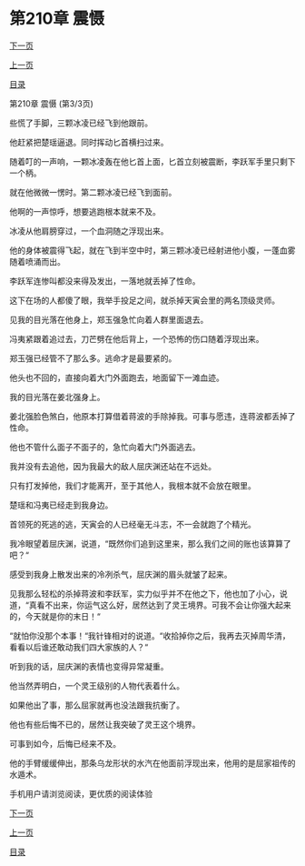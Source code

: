 <h1>第210章   震慑</h1>
            <div><p><a href="./630_%E7%AC%AC211%E7%AB%A0_%E8%BF%87%E6%B2%B3%E6%8B%86%E6%A1%A5.md">下一页</a></p><p><a href="./628_%E7%AC%AC210%E7%AB%A0_%E9%9C%87%E6%85%91.md">上一页</a></p><p><a href="../">目录</a></p></div>
            <div><p>第210章   震慑 (第3/3页)</p><p>些慌了手脚，三颗冰凌已经飞到他跟前。</p><p>他赶紧把楚瑶逼退。同时挥动匕首横扫过来。</p><p>随着叮的一声响，一颗冰凌轰在他匕首上面，匕首立刻被震断，李跃军手里只剩下一个柄。</p><p>就在他微微一愣时。第二颗冰凌已经飞到面前。</p><p>他啊的一声惊呼，想要逃跑根本就来不及。</p><p>冰凌从他肩膀穿过，一个血洞随之浮现出来。</p><p>他的身体被震得飞起，就在飞到半空中时，第三颗冰凌已经射进他小腹，一蓬血雾随着喷涌而出。</p><p>李跃军连惨叫都没来得及发出，一落地就丢掉了性命。</p><p>这下在场的人都傻了眼，我举手投足之间，就杀掉天寅会里的两名顶级灵师。</p><p>见我的目光落在他身上，郑玉强急忙向着人群里面退去。</p><p>冯夷紧跟着追过去，刀芒劈在他后背上，一个恐怖的伤口随着浮现出来。</p><p>郑玉强已经管不了那么多。逃命才是最要紧的。</p><p>他头也不回的，直接向着大门外面跑去，地面留下一滩血迹。</p><p>我的目光落在姜北强身上。</p><p>姜北强脸色煞白，他原本打算借着蒋波的手除掉我。可事与愿违，连蒋波都丢掉了性命。</p><p>他也不管什么面子不面子的，急忙向着大门外面逃去。</p><p>我并没有去追他，因为我最大的敌人屈庆渊还站在不远处。</p><p>只有打发掉他，我们才能离开，至于其他人，我根本就不会放在眼里。</p><p>楚瑶和冯夷已经走到我身边。</p><p>首领死的死逃的逃，天寅会的人已经毫无斗志，不一会就跑了个精光。</p><p>我冷眼望着屈庆渊，说道，“既然你们追到这里来，那么我们之间的账也该算算了吧？“</p><p>感受到我身上散发出来的冷冽杀气，屈庆渊的眉头就皱了起来。</p><p>见我那么轻松的杀掉蒋波和李跃军，实力似乎并不在他之下，他也加了小心，说道，“真看不出来，你运气这么好，居然达到了灵王境界。可我不会让你强大起来的，今天就是你的末日！“</p><p>“就怕你没那个本事！“我针锋相对的说道。“收拾掉你之后，我再去灭掉周华清，看看以后谁还敢动我们四大家族的人？“</p><p>听到我的话，屈庆渊的表情也变得异常凝重。</p><p>他当然弄明白，一个灵王级别的人物代表着什么。</p><p>如果他出了事，那么屈家就再也没法跟我抗衡了。</p><p>他也有些后悔不已的，居然让我突破了灵王这个境界。</p><p>可事到如今，后悔已经来不及。</p><p>他的手臂缓缓伸出，那条乌龙形状的水汽在他面前浮现出来，他用的是屈家祖传的水遁术。</p><p>手机用户请浏览阅读，更优质的阅读体验</p></div>
            <div><p><a href="./630_%E7%AC%AC211%E7%AB%A0_%E8%BF%87%E6%B2%B3%E6%8B%86%E6%A1%A5.md">下一页</a></p><p><a href="./628_%E7%AC%AC210%E7%AB%A0_%E9%9C%87%E6%85%91.md">上一页</a></p><p><a href="../">目录</a></p></div>